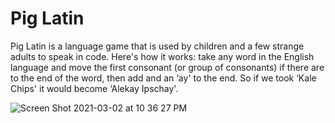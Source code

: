 # Pig Latin

Pig Latin is a language game that is used by children and a few strange adults to speak in code. Here's how it works: take any word in the English language and move the first consonant (or group of consonants) if there are to the end of the word, then add and an ‘ay' to the end. So if we took ‘Kale Chips' it would become ‘Alekay Ipschay'.

![Screen Shot 2021-03-02 at 10 36 27 PM](https://user-images.githubusercontent.com/69213274/109763997-ca605d80-7ba7-11eb-9627-8beb312b0c47.png)
